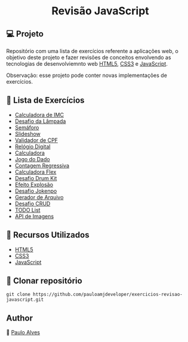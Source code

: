 <h1 align="center">Revisão JavaScript</h1>

## :computer: Projeto

Repositório com uma lista de exercícios referente a aplicações web, o objetivo deste projeto e fazer revisões de conceitos envolvendo as tecnologias de desenvolviemnto web 
[HTML5](https://www.w3schools.com/html/), [CSS3](https://www.w3schools.com/css/) e  [JavaScript](https://developer.mozilla.org/pt-BR/docs/Web/JavaScript).

Observação: esse projeto pode conter novas implementações de exercícios.

## :page_facing_up: Lista de Exercícios

- [Calculadora de IMC](https://github.com/pauloamjdeveloper/exercicios-revisao-javascript/tree/master/src/01-calculadora-de-imc)
- [Desafio da Lâmpada](https://github.com/pauloamjdeveloper/exercicios-revisao-javascript/tree/master/src/02-ligar-desligar-lampada)
- [Semáforo](https://github.com/pauloamjdeveloper/exercicios-revisao-javascript/tree/master/src/03-semaforo)
- [Slideshow](https://github.com/pauloamjdeveloper/exercicios-revisao-javascript/tree/master/src/04-slideshow)
- [Validador de CPF](https://github.com/pauloamjdeveloper/exercicios-revisao-javascript/tree/master/src/05-validador-de-cpf)
- [Relógio Digital](https://github.com/pauloamjdeveloper/exercicios-revisao-javascript/tree/master/src/06-relogio-digital)
- [Calculadora](https://github.com/pauloamjdeveloper/exercicios-revisao-javascript/tree/master/src/07-calculadora)
- [Jogo do Dado](https://github.com/pauloamjdeveloper/exercicios-revisao-javascript/tree/master/src/08-jogo-do-dado)
- [Contagem Regressiva](https://github.com/pauloamjdeveloper/exercicios-revisao-javascript/tree/master/src/09-contagem-regressiva)
- [Calculadora Flex](https://github.com/pauloamjdeveloper/exercicios-revisao-javascript/tree/master/src/10-calculadora-flex)
- [Desafio Drum Kit](https://github.com/pauloamjdeveloper/exercicios-revisao-javascript/tree/master/src/11-drum-kit)
- [Efeito Explosão](https://github.com/pauloamjdeveloper/exercicios-revisao-javascript/tree/master/src/12-exefeito-explosao)
- [Desafio Jokenpo](https://github.com/pauloamjdeveloper/exercicios-revisao-javascript/tree/master/src/13-jokenpo)
- [Gerador de Arquivo](https://github.com/pauloamjdeveloper/exercicios-revisao-javascript/tree/master/src/14-gerador-de-arquivos)
- [Desafio CRUD](https://github.com/pauloamjdeveloper/exercicios-revisao-javascript/tree/master/src/15-crud-clientes)
- [TODO List](https://github.com/pauloamjdeveloper/exercicios-revisao-javascript/tree/master/src/16-todo-list)
- [API de Imagens](https://github.com/pauloamjdeveloper/exercicios-revisao-javascript/tree/master/src/17-api-imagens)

## :wrench: Recursos Utilizados

- [HTML5](https://www.w3schools.com/html/)
- [CSS3](https://www.w3schools.com/css/)
- [JavaScript](https://developer.mozilla.org/pt-BR/docs/Web/JavaScript)

## :floppy_disk: Clonar repositório

```git clone https://github.com/pauloamjdeveloper/exercicios-revisao-javascript.git```

## Author
:boy: [Paulo Alves](https://github.com/pauloamjdeveloper)
